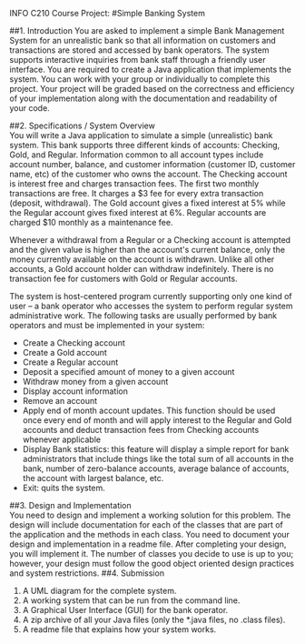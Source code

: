 
INFO C210 Course Project: 
#Simple Banking System

##1. Introduction 
You  are  asked  to  implement  a  simple  Bank  Management  System  for  an  unrealistic 
bank so that all information on customers and transactions are stored and accessed by 
bank  operators.  The  system  supports  interactive  inquiries  from  bank  staff  through  a 
friendly user interface.  You are required to create a Java application that implements 
the system. 
You can work with your group or individually to complete this project. 
Your project will be graded based on the correctness and efficiency of your 
implementation along with the documentation and readability of your code.  
  
##2. Specifications / System Overview  
You will write a Java application to simulate a simple (unrealistic) bank system. This bank supports three different kinds of accounts: Checking, Gold, and Regular. Information common to all account types include account number, balance, and customer information (customer ID, customer name, etc) of the customer who owns 
the account.
The Checking account is interest free and charges transaction fees. The first two monthly transactions are free. It charges a $3 fee for every extra transaction (deposit, withdrawal). The Gold account gives a fixed interest at 5% while the Regular account gives fixed interest at 6%. Regular accounts are charged $10 monthly as a maintenance fee. 
 
Whenever a withdrawal from a Regular or a Checking account is attempted and the given value is higher than the account's current balance, only the money currently available on the account is withdrawn. Unlike all other accounts, a Gold account holder can withdraw indefinitely. There is no transaction fee for customers with Gold or Regular accounts. 
 
The system is host-centered program currently supporting only one kind of user – a bank operator who accesses the system to perform regular system administrative work. The following tasks are usually performed by bank operators and must be implemented in your system: 
 
* Create a Checking account 
* Create a Gold account 
* Create a Regular account 
* Deposit a specified amount of money to a given account 
* Withdraw money from a given account 
* Display account information 
* Remove an account 
* Apply  end  of  month  account  updates.  This  function  should  be  used  once 
every end of month and will apply interest to the Regular and Gold accounts 
and deduct transaction fees from Checking accounts whenever applicable 
* Display  Bank  statistics:  this  feature  will  display  a  simple  report  for  bank 
administrators  that  include  things  like  the  total  sum  of  all  accounts  in  the 
bank,  number  of  zero-balance  accounts,  average  balance  of  accounts,  the 
account with largest balance, etc. 
* Exit: quits the system. 


##3. Design and Implementation  
You need to design and implement a working solution for this problem. The design will include documentation for each of the classes that are part of the application and the methods in each class. You need to document your design and implementation in a readme file. After completing your design, you will implement it. The number of classes you decide to use is up to you; however, your design must follow the good object oriented design practices and system restrictions. 
##4. Submission 
1. A UML diagram for the complete system. 
2. A working system that can be run from the command line. 
3. A Graphical User Interface (GUI) for the bank operator.  
4. A zip archive of all your Java files (only the *.java files, no .class files). 
5. A readme file that explains how your system works. 
